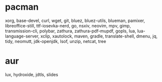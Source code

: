 # pacman
xorg, base-devel, curl, wget, git, bluez, bluez-utils, blueman, pamixer, libreoffice-still, ttf-iosevka-nerd, go, nsxiv,
neovim, mpv, gimp, transmission-cli, polybar, zathura, zathura-pdf-mupdf, gopls, lua, lua-language-server, xclip, xautolock,
maven, gradle, translate-shell, dmenu, jq, tidy, neomutt, jdk-openjdk, lsof, unzip, netcat, tree

# aur
lux, hydroxide, jdtls, slides
